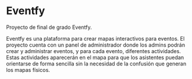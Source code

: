 # Eventfy
Proyecto de final de grado Eventfy.

Eventfy es una plataforma para crear mapas interactivos para eventos. El proyecto cuenta con un panel de administrador donde los admins podrán crear y administrar eventos, y para cada evento, diferentes actividades. Estas actividades aparecerán en el mapa para que los asistentes puedan orientarse de forma sencilla sin la necesidad de la confusión que generan los mapas físicos.


